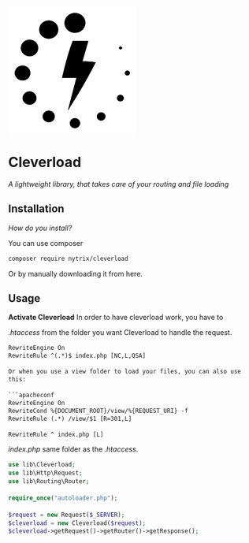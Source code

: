 <img src="/cleverload.svg" width="260px" align="center" />


# Cleverload
_A lightweight library, that takes care of your routing and file loading_

## Installation
_How do you install?_

You can use composer
```sh
composer require nytrix/cleverload
```
Or by manually downloading it from here.

## Usage

**Activate Cleverload**
In order to have cleverload work, you have to 

_.htaccess_ from the folder you want Cleverload to handle the request.

```apacheconf
RewriteEngine On
RewriteRule ^(.*)$ index.php [NC,L,QSA]

Or when you use a view folder to load your files, you can also use this:

```apacheconf
RewriteEngine On
RewriteCond %{DOCUMENT_ROOT}/view/%{REQUEST_URI} -f
RewriteRule (.*) /view/$1 [R=301,L]

RewriteRule ^ index.php [L]

```
_index.php_ same folder as the _.htaccess_.
```php
use lib\Cleverload;
use lib\Http\Request;
use lib\Routing\Router;

require_once("autoloader.php");

$request = new Request($_SERVER);
$cleverload = new Cleverload($request);
$cleverload->getRequest()->getRouter()->getResponse();
```
